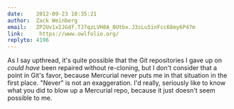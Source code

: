 ```yaml
---
date:    2012-09-23 10:35:21
author:  Zack Weinberg
email:   ZP2Uv1xIJGdf.TJ7qzLVH8A_0Utbx.J3sLu5inFcc68my6P47m
link:     https://www.owlfolio.org/
replyto: 4196
---
```


As I say upthread, it's quite possible that the Git repositories I
gave up on <i>could have</i> been repaired without re-cloning, but I
don't consider that a point in Git's favor, because Mercurial never
puts me in that situation in the first place.  "Never" is not an
exaggeration.  I'd really, seriously like to know what you did to blow
up a Mercurial repo, because it just doesn't seem possible to me.
